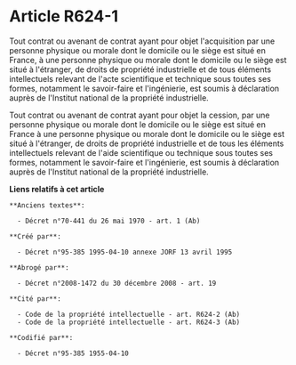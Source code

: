 # Article R624-1

Tout contrat ou avenant de contrat ayant pour objet l'acquisition par une personne physique ou morale dont le domicile ou le
siège est situé en France, à une personne physique ou morale dont le domicile ou le siège est situé à l'étranger, de droits
de propriété industrielle et de tous éléments intellectuels relevant de l'acte scientifique et technique sous toutes ses
formes, notamment le savoir-faire et l'ingénierie, est soumis à déclaration auprès de l'Institut national de la propriété
industrielle.

Tout contrat ou avenant de contrat ayant pour objet la cession, par une personne physique ou morale dont le domicile ou le
siège est situé en France à une personne physique ou morale dont le domicile ou le siège est situé à l'étranger, de droits de
propriété industrielle et de tous les éléments intellectuels relevant de l'aide scientifique ou technique sous toutes ses
formes, notamment le savoir-faire et l'ingénierie, est soumis à déclaration auprès de l'Institut national de la propriété
industrielle.

**Liens relatifs à cet article**

	**Anciens textes**:

	  - Décret n°70-441 du 26 mai 1970 - art. 1 (Ab)

	**Créé par**:

	  - Décret n°95-385 1995-04-10 annexe JORF 13 avril 1995

	**Abrogé par**:

	  - Décret n°2008-1472 du 30 décembre 2008 - art. 19

	**Cité par**:

	  - Code de la propriété intellectuelle - art. R624-2 (Ab)
	  - Code de la propriété intellectuelle - art. R624-3 (Ab)

	**Codifié par**:

	  - Décret n°95-385 1955-04-10
